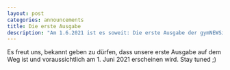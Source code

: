 ```yaml
---
layout: post
categories: announcements
title: Die erste Ausgabe
description: "Am 1.6.2021 ist es soweit: Die erste Ausgabe der gymNEWSium Zeitung erscheint."
---
```


Es freut uns, bekannt geben zu dürfen, dass unsere erste Ausgabe auf dem Weg ist und voraussichtlich am 1. Juni 2021 erscheinen wird. Stay tuned ;)
